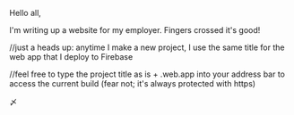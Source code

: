 Hello all,

I'm writing up a website for my employer. Fingers crossed it's good!

//just a heads up: anytime I make a new project, I use the same title for the web app that I deploy to Firebase

//feel free to type the project title as is + .web.app into your address bar to access the current build (fear not; it's always protected with https)

〆
